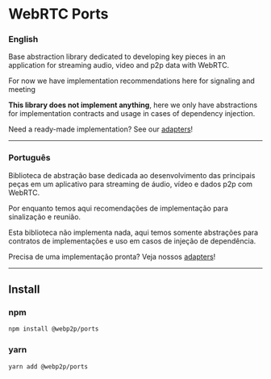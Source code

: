 # WebRTC Ports

### English

Base abstraction library dedicated to developing key pieces in an application for streaming audio, video and p2p data with WebRTC.

For now we have implementation recommendations here for signaling and meeting

**This library does not implement anything**, here we only have abstractions for implementation contracts and usage in cases of dependency injection.

Need a ready-made implementation? See our [adapters](../adapters/README.md "Adapters")!

---

### Português

Biblioteca de abstração base dedicada ao desenvolvimento das principais peças em um aplicativo para streaming de áudio, vídeo e dados p2p com WebRTC.

Por enquanto temos aqui recomendações de implementação para sinalização e reunião.

Esta biblioteca não implementa nada, aqui temos somente abstrações para contratos de implementações e uso em casos de injeção de dependência.


Precisa de uma implementação pronta? Veja nossos [adapters](../adapters/README.md "Adapters")!

---

## Install

### npm
```sh
npm install @webp2p/ports
```

### yarn
```sh
yarn add @webp2p/ports
```
